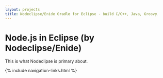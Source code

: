 ```yaml
---
layout: projects
title: Nodeclipse/Enide Gradle for Eclipse - build C/C++, Java, Groovy, Android projects in Eclipse
---
```


# Node.js in Eclipse (by Nodeclipse/Enide)

<p></p>

This is what Nodeclipse is primary about.

{% include navigation-links.html %}
